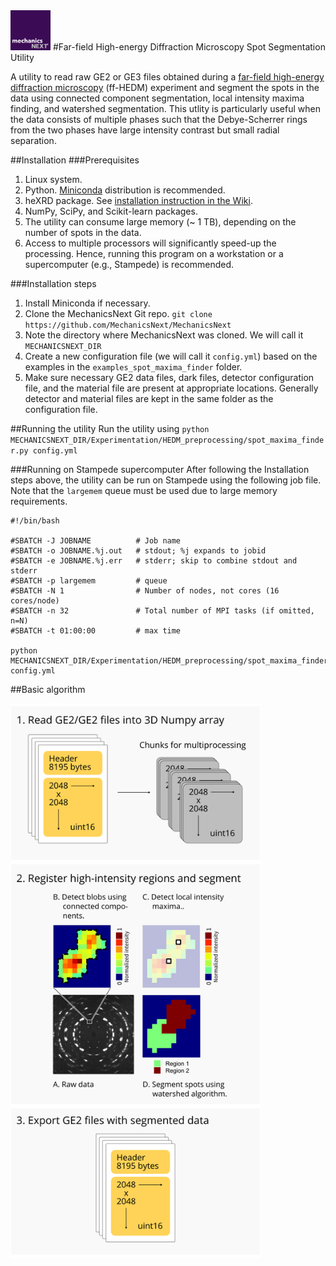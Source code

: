 <img src="https://github.com/MechanicsNext/MechanicsNext/blob/master/MeshnicsNext_Assets/mechanics_next_wordmark.png" width=64px>
#Far-field High-energy Diffraction Microscopy Spot Segmentation Utility

A utility to read raw GE2 or GE3 files obtained during a [far-field high-energy diffraction microscopy](https://pdfs.semanticscholar.org/0c56/6a8040f5d60674063d41a3628b1da8d5270a.pdf) (ff-HEDM) experiment and segment the spots
in the data using connected component segmentation, local intensity maxima finding, and watershed segmentation. This utlity is particularly useful when
the data consists of multiple phases such that the Debye-Scherrer rings from the two phases have large intensity contrast but small
radial separation.

##Installation
###Prerequisites
1. Linux system.
2. Python. [Miniconda](https://conda.io/miniconda.html) distribution is recommended.
3. heXRD package. See [installation instruction in the Wiki](https://github.com/MechanicsNext/MechanicsNext/wiki/heXRD-on-Stampede).
4. NumPy, SciPy, and Scikit-learn packages.
5. The utility can consume large memory (~ 1 TB), depending on the number of spots in the data.
6. Access to multiple processors will significantly speed-up the processing. Hence,
running this program on a workstation or a supercomputer (e.g., Stampede) is recommended.

###Installation steps
1. Install Miniconda if necessary.
2. Clone the MechanicsNext Git repo. `git clone https://github.com/MechanicsNext/MechanicsNext`
3. Note the directory where MechanicsNext was cloned. We will call it `MECHANICSNEXT_DIR`
4. Create a new configuration file (we will call it `config.yml`) based on the examples in the `examples_spot_maxima_finder` folder.
5. Make sure necessary GE2 data files, dark files, detector configuration file, and the material file are present at appropriate locations. Generally
detector and material files are kept in the same folder as the configuration file.

##Running the utility
Run the utility using `python MECHANICSNEXT_DIR/Experimentation/HEDM_preprocessing/spot_maxima_finder.py config.yml`

###Running on Stampede supercomputer
After following the Installation steps above, the utility can be run on Stampede using the following job file. Note that
the `largemem` queue must be used due to large memory requirements.

```
#!/bin/bash

#SBATCH -J JOBNAME          # Job name
#SBATCH -o JOBNAME.%j.out   # stdout; %j expands to jobid
#SBATCH -e JOBNAME.%j.err   # stderr; skip to combine stdout and stderr
#SBATCH -p largemem         # queue
#SBATCH -N 1                # Number of nodes, not cores (16 cores/node)
#SBATCH -n 32               # Total number of MPI tasks (if omitted, n=N)
#SBATCH -t 01:00:00         # max time

python MECHANICSNEXT_DIR/Experimentation/HEDM_preprocessing/spot_maxima_finder.py config.yml
```

##Basic algorithm

<img src="https://github.com/MechanicsNext/MechanicsNext/blob/master/MeshnicsNext_Assets/Experimentation_HEDM_preprocessing_algorithm.png" width=400px align="center">

